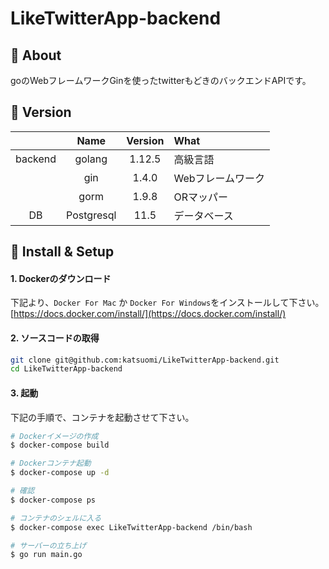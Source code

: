 # LikeTwitterApp-backend

## 💬 About

goのWebフレームワークGinを使ったtwitterもどきのバックエンドAPIです。

## 🌻 Version

||Name|Version|What|
|:-:|:-:|:-:|:-|
|backend|golang|1.12.5|高級言語|
||gin|1.4.0|Webフレームワーク|
||gorm|1.9.8|ORマッパー|
|DB|Postgresql|11.5|データベース|

## 🔰 Install & Setup

#### 1. Dockerのダウンロード

下記より、`Docker For Mac` か `Docker For Windows`をインストールして下さい。  
[https://docs.docker.com/install/](https://docs.docker.com/install/)

#### 2. ソースコードの取得

```bash
git clone git@github.com:katsuomi/LikeTwitterApp-backend.git
cd LikeTwitterApp-backend
```

#### 3. 起動

下記の手順で、コンテナを起動させて下さい。

```bash
# Dockerイメージの作成
$ docker-compose build

# Dockerコンテナ起動
$ docker-compose up -d

# 確認
$ docker-compose ps

# コンテナのシェルに入る
$ docker-compose exec LikeTwitterApp-backend /bin/bash 

# サーバーの立ち上げ
$ go run main.go
```
